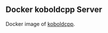## Docker koboldcpp Server

Docker image of [koboldcpp](https://github.com/LostRuins/koboldcpp/tree/concedo).
